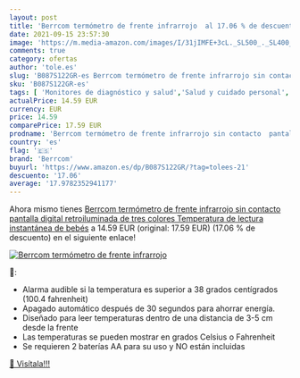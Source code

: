 ```yaml
---
layout: post
title: 'Berrcom termómetro de frente infrarrojo  al 17.06 % de descuento'
date: 2021-09-15 23:57:30
image: 'https://m.media-amazon.com/images/I/31jIMFE+3cL._SL500_._SL400_.jpg'
comments: true
category: ofertas
author: 'tole.es'
slug: 'B087S122GR-es Berrcom termómetro de frente infrarrojo sin contacto...'
sku: 'B087S122GR-es'
tags: [ 'Monitores de diagnóstico y salud','Salud y cuidado personal','Suministros y equipamiento médico','Termómetros de frente','Termómetros médicos','Termómetros y accesorios','bebés','berrcom', ]
actualPrice: 14.59 EUR
currency: EUR
price: 14.59
comparePrice: 17.59 EUR
prodname: 'Berrcom termómetro de frente infrarrojo sin contacto  pantalla digital retroiluminada de tres colores Temperatura de lectura instantánea de bebés'
country: 'es'
flag: '🇪🇸'
brand: 'Berrcom'
buyurl: 'https://www.amazon.es/dp/B087S122GR/?tag=tolees-21'
descuento: '17.06'
average: '17.9782352941177'
---
```


Ahora mismo tienes [Berrcom termómetro de frente infrarrojo sin contacto  pantalla digital retroiluminada de tres colores Temperatura de lectura instantánea de bebés](https://www.amazon.es/dp/B087S122GR/?tag=tolees-21) a 14.59 EUR (original: 17.59 EUR) (17.06 %  de descuento) en el siguiente enlace!

[![Berrcom termómetro de frente infrarrojo ](https://m.media-amazon.com/images/I/31jIMFE+3cL._SL500_._SL400_.jpg)](https://www.amazon.es/dp/B087S122GR/?tag=tolees-21)

🔎:

- Alarma audible si la temperatura es superior a 38 grados centígrados (100.4 fahrenheit)
- Apagado automático después de 30 segundos para ahorrar energía.
- Diseñado para leer temperaturas dentro de una distancia de 3-5 cm desde la frente
- Las temperaturas se pueden mostrar en grados Celsius o Fahrenheit
- Se requieren 2 baterías AA para su uso y NO están incluidas

[🛒 Visítala!!!](https://www.amazon.es/dp/B087S122GR/?tag=tolees-21)
